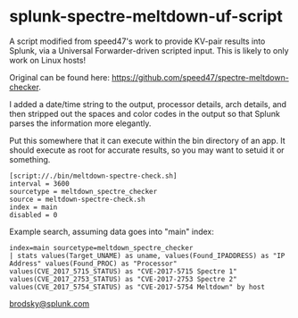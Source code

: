 # splunk-spectre-meltdown-uf-script
A script modified from speed47's work to provide KV-pair results into Splunk, via a Universal Forwarder-driven scripted input. This is likely to only work on Linux hosts!

Original can be found here: https://github.com/speed47/spectre-meltdown-checker.

I added a date/time string to the output, processor details, arch details, and then stripped out the spaces and color codes in the output so that Splunk parses the information more elegantly.

Put this somewhere that it can execute within the bin directory of an app. It should execute as root for accurate results, so you may want to setuid it or something.

```
[script://./bin/meltdown-spectre-check.sh]
interval = 3600
sourcetype = meltdown_spectre_checker
source = meltdown-spectre-check.sh
index = main
disabled = 0
```

Example search, assuming data goes into "main" index:

```
index=main sourcetype=meltdown_spectre_checker
| stats values(Target_UNAME) as uname, values(Found_IPADDRESS) as "IP Address" values(Found_PROC) as "Processor" values(CVE_2017_5715_STATUS) as "CVE-2017-5715 Spectre 1" values(CVE_2017_2753_STATUS) as "CVE-2017-2753 Spectre 2" values(CVE_2017_5754_STATUS) as "CVE-2017-5754 Meltdown" by host
```

brodsky@splunk.com
